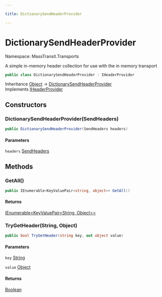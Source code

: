```yaml
---

title: DictionarySendHeaderProvider

---
```


# DictionarySendHeaderProvider

Namespace: MassTransit.Transports

A simple in-memory header collection for use with the in memory transport

```csharp
public class DictionarySendHeaderProvider : IHeaderProvider
```

Inheritance [Object](https://learn.microsoft.com/en-us/dotnet/api/system.object) → [DictionarySendHeaderProvider](../masstransit-transports/dictionarysendheaderprovider)<br/>
Implements [IHeaderProvider](../masstransit-transports/iheaderprovider)

## Constructors

### **DictionarySendHeaderProvider(SendHeaders)**

```csharp
public DictionarySendHeaderProvider(SendHeaders headers)
```

#### Parameters

`headers` [SendHeaders](../masstransit/sendheaders)<br/>

## Methods

### **GetAll()**

```csharp
public IEnumerable<KeyValuePair<string, object>> GetAll()
```

#### Returns

[IEnumerable\<KeyValuePair\<String, Object\>\>](https://learn.microsoft.com/en-us/dotnet/api/system.collections.generic.ienumerable-1)<br/>

### **TryGetHeader(String, Object)**

```csharp
public bool TryGetHeader(string key, out object value)
```

#### Parameters

`key` [String](https://learn.microsoft.com/en-us/dotnet/api/system.string)<br/>

`value` [Object](https://learn.microsoft.com/en-us/dotnet/api/system.object)<br/>

#### Returns

[Boolean](https://learn.microsoft.com/en-us/dotnet/api/system.boolean)<br/>
